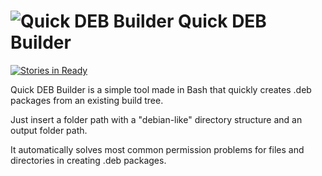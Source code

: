 # ![Quick DEB Builder](http://icons.iconarchive.com/icons/alecive/flatwoken/48/Apps-Package-Debian-icon.png) Quick DEB Builder
[![Stories in Ready](https://badge.waffle.io/gustavosotnas/quick-deb-builder.png?label=ready&title=Ready)](https://waffle.io/gustavosotnas/quick-deb-builder)

Quick DEB Builder is a simple tool made in Bash that quickly creates .deb packages from an existing build tree. 

Just insert a folder path with a "debian-like" directory structure and an output folder path. 


It automatically solves most common permission problems for files and directories in creating .deb packages.
